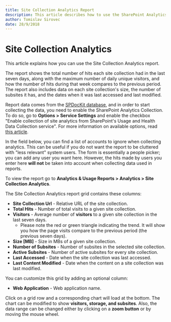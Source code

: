 ```yaml
---
title: Site Collection Analytics Report
description: This article describes how to use the SharePoint Analytics report.
author: Tomislav Sirovec
date: 28/9/2018
---
```


# Site Collection Analytics

This article explains how you can use the Site Collection Analytics report. 

The report shows the total number of hits each site collection had in the last seven days, along with the maximum number of daily unique visitors, and how the number of hits during that week compares to the previous period. The report also includes data on each site collection's size, the number of subsites it has, and the dates when it was last accessed and last modified.

Report data comes from the [SPDocKit database](../../configuration/configure-spdockit-database.md), and in order to start collecting the data, you need to enable the SharePoint Analytics Collection. To do so, go to **Options &gt; Service Settings** and enable the checkbox "Enable collection of site analytics from SharePoint's Usage and Health Data Collection service". For more information on available options, read [this article](../../configure-and-extend-spdockit/options-wizard.md).

In the field below, you can find a list of accounts to ignore when collecting analytics. This can be useful if you do not want the report to be cluttered with "less relevant" system users. The form is essentially a people picker; you can add any user you want here. However, the hits made by users you enter here **will not** be taken into account when collecting data used in reports.

To view the report go to **Analytics & Usage Reports &gt; Analytics &gt; Site Collection Analytics**.

The Site Collection Analytics report grid contains these columns:

* **Site Collection Url** - Relative URL of the site collection.
* **Total Hits** - Number of total visits to a given site collection.
* **Visitors** - Average number of **visitors** to a given site collection in the last seven days.
  * Please note the red or green triangle indicating the trend. It will show you how the page visits compare to the previous period \(the previous seven days\).
* **Size \[MB\]** - Size in MBs of a given site collection.
* **Number of Subsites** - Number of subsites in the selected site collection.
* **Active Subsites** - Number of active subsites for every site collection.
* **Last Accessed** - Date when the site collection was last accessed.
* **Last Content Modified** - Date when the content on a site collection was last modified.

You can customize this grid by adding an optional column:

* **Web Application** - Web application name. 

Click on a grid row and a corresponding chart will load at the bottom. The chart can be modified to show **visitors, storage, and subsites**. Also, the data range can be changed either by clicking on a **zoom button** or by moving the mouse wheel.

